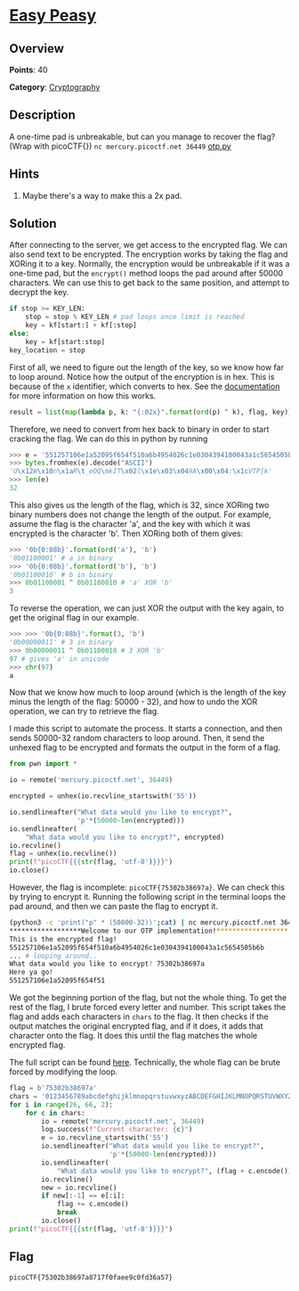 # [Easy Peasy](https://play.picoctf.org/practice/challenge/125?page=2)

## Overview

**Points**: 40

**Category**: [Cryptography](../)

## Description

A one-time pad is unbreakable, but can you manage to recover the flag? (Wrap with picoCTF{}) `nc mercury.picoctf.net 36449` [otp.py](./otp.py)

## Hints

1. Maybe there's a way to make this a 2x pad.

## Solution

After connecting to the server, we get access to the encrypted flag. We can also send text to be encrypted. The encryption works by taking the flag and XORing it to a key. Normally, the encryption would be unbreakable if it was a one-time pad, but the `encrypt()` method loops the pad around after 50000 characters. We can use this to get back to the same position, and attempt to decrypt the key.

```py
if stop >= KEY_LEN:
    stop = stop % KEY_LEN # pad loops once limit is reached
    key = kf[start:] + kf[:stop]
else:
    key = kf[start:stop]
key_location = stop
```

First of all, we need to figure out the length of the key, so we know how far to loop around. Notice how the output of the encryption is in hex. This is because of the `x` identifier, which converts to hex. See the [documentation](https://docs.python.org/3.4/library/string.html#formatstrings) for more information on how this works.

```py
result = list(map(lambda p, k: "{:02x}".format(ord(p) ^ k), flag, key)) # changes output to hex because of the 'x'
```

Therefore, we need to convert from hex back to binary in order to start cracking the flag. We can do this in python by running 
```py
>>> e = '551257106e1a52095f654f510a6b4954026c1e0304394100043a1c5654505b6b'
>>> bytes.fromhex(e).decode("ASCII")
'U\x12W\x10n\x1aR\t_eOQ\nkIT\x02l\x1e\x03\x049A\x00\x04:\x1cVTP[k'
>>> len(e)
32
```

This also gives us the length of the flag, which is 32, since XORing two binary numbers does not change the length of the output. For example, assume the flag is the character 'a', and the key with which it was encrypted is the character 'b'. Then XORing both of them gives:

```py
>>> '0b{0:08b}'.format(ord('a'), 'b')
'0b01100001' # a in binary
>>> '0b{0:08b}'.format(ord('b'), 'b')
'0b01100010' # b in binary
>>> 0b01100001 ^ 0b01100010 # 'a' XOR 'b'
3
```

To reverse the operation, we can just XOR the output with the key again, to get the original flag in our example.
```py
>>> >>> '0b{0:08b}'.format(3, 'b')
'0b00000011' # 3 in binary
>>> 0b00000011 ^ 0b01100010 # 3 XOR 'b'
97 # gives 'a' in unicode
>>> chr(97)
a
```

Now that we know how much to loop around (which is the length of the key minus the length of the flag: 50000 - 32), and how to undo the XOR operation, we can try to retrieve the flag.

I made this script to automate the process. It starts a connection, and then sends 50000-32 random characters to loop around. Then, it send the unhexed flag to be encrypted and formats the output in the form of a flag.

```py
from pwn import *

io = remote('mercury.picoctf.net', 36449)

encrypted = unhex(io.recvline_startswith('55'))

io.sendlineafter("What data would you like to encrypt?",
                 'p'*(50000-len(encrypted)))
io.sendlineafter(
    "What data would you like to encrypt?", encrypted)
io.recvline()
flag = unhex(io.recvline())
print(f"picoCTF{{{str(flag, 'utf-8')}}}")
io.close()
```

However, the flag is incomplete: `picoCTF{75302b38697a}`. We can check this by trying to encrypt it. Running the following script in the terminal loops the pad around, and then we can paste the flag to encrypt it.

```sh
(python3 -c 'print("p" * (50000-32))';cat) | nc mercury.picoctf.net 36449
******************Welcome to our OTP implementation!******************
This is the encrypted flag!
551257106e1a52095f654f510a6b4954026c1e0304394100043a1c5654505b6b
... # looping around..
What data would you like to encrypt? 75302b38697a
Here ya go!
551257106e1a52095f654f51
```

We got the beginning portion of the flag, but not the whole thing. To get the rest of the flag, I brute forced every letter and number. This script takes the flag and adds each characters in `chars` to the flag. It then checks if the output matches the original encrypted flag, and if it does, it adds that character onto the flag. It does this until the flag matches the whole encrypted flag.

The full script can be found [here](script.py). Technically, the whole flag can be brute forced by modifying the loop.

```py
flag = b'75302b38697a'
chars = '0123456789abcdefghijklmnopqrstuvwxyzABCDEFGHIJKLMNOPQRSTUVWXYZ'
for i in range(26, 66, 2):
    for c in chars:
        io = remote('mercury.picoctf.net', 36449)
        log.success(f"Current character: {c}")
        e = io.recvline_startswith('55')
        io.sendlineafter("What data would you like to encrypt?",
                         'p'*(50000-len(encrypted)))
        io.sendlineafter(
            "What data would you like to encrypt?", (flag + c.encode()))
        io.recvline()
        new = io.recvline()
        if new[:-1] == e[:i]:
            flag += c.encode()
            break
        io.close()
print(f"picoCTF{{{str(flag, 'utf-8')}}}")
```

## Flag

`picoCTF{75302b38697a8717f0faee9c0fd36a57}`